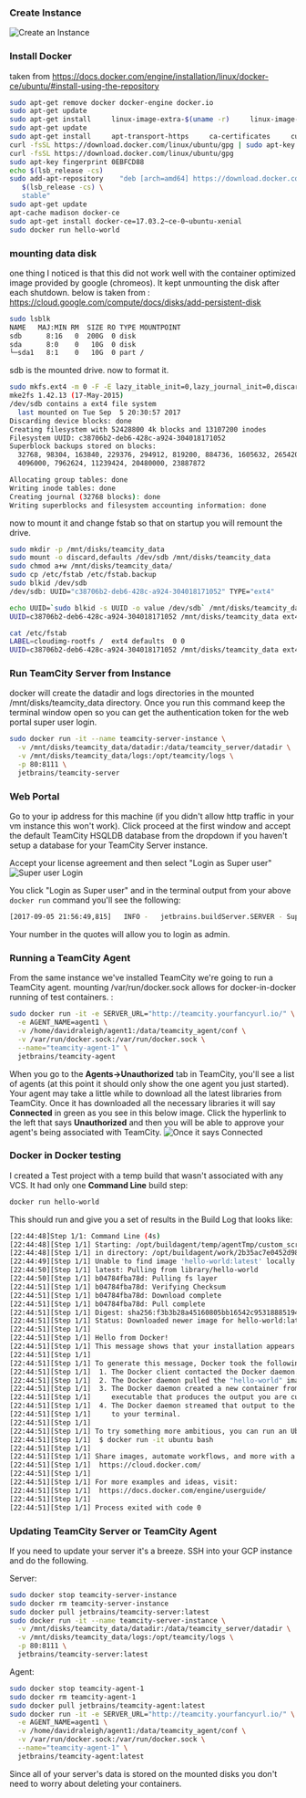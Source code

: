 
### Create Instance
![Create an Instance](https://davidraleigh.github.io/assets/teamcity-server-create/create-instance-with-disk.png)


### Install Docker
taken from https://docs.docker.com/engine/installation/linux/docker-ce/ubuntu/#install-using-the-repository
```bash
sudo apt-get remove docker docker-engine docker.io
sudo apt-get update
sudo apt-get install     linux-image-extra-$(uname -r)     linux-image-extra-virtual
sudo apt-get update
sudo apt-get install     apt-transport-https     ca-certificates     curl     software-properties-common
curl -fsSL https://download.docker.com/linux/ubuntu/gpg | sudo apt-key add -
curl -fsSL https://download.docker.com/linux/ubuntu/gpg
sudo apt-key fingerprint 0EBFCD88
echo $(lsb_release -cs)
sudo add-apt-repository    "deb [arch=amd64] https://download.docker.com/linux/ubuntu \
   $(lsb_release -cs) \
   stable"
sudo apt-get update
apt-cache madison docker-ce
sudo apt-get install docker-ce=17.03.2~ce-0~ubuntu-xenial
sudo docker run hello-world
```

### mounting data disk
one thing I noticed is that this did not work well with the container optimized image provided by google (chromeos). It kept unmounting the disk after each shutdown.
below is taken from : https://cloud.google.com/compute/docs/disks/add-persistent-disk
```bash
sudo lsblk
NAME   MAJ:MIN RM  SIZE RO TYPE MOUNTPOINT
sdb      8:16   0  200G  0 disk 
sda      8:0    0   10G  0 disk 
└─sda1   8:1    0   10G  0 part /
```
sdb is the mounted drive. now to format it.
```bash
sudo mkfs.ext4 -m 0 -F -E lazy_itable_init=0,lazy_journal_init=0,discard /dev/sdb
mke2fs 1.42.13 (17-May-2015)
/dev/sdb contains a ext4 file system
  last mounted on Tue Sep  5 20:30:57 2017
Discarding device blocks: done                            
Creating filesystem with 52428800 4k blocks and 13107200 inodes
Filesystem UUID: c38706b2-deb6-428c-a924-304018171052
Superblock backups stored on blocks: 
  32768, 98304, 163840, 229376, 294912, 819200, 884736, 1605632, 2654208, 
  4096000, 7962624, 11239424, 20480000, 23887872

Allocating group tables: done                            
Writing inode tables: done                            
Creating journal (32768 blocks): done
Writing superblocks and filesystem accounting information: done     
```

now to mount it and change fstab so that on startup you will remount the drive.
```bash
sudo mkdir -p /mnt/disks/teamcity_data
sudo mount -o discard,defaults /dev/sdb /mnt/disks/teamcity_data
sudo chmod a+w /mnt/disks/teamcity_data/
sudo cp /etc/fstab /etc/fstab.backup
sudo blkid /dev/sdb
/dev/sdb: UUID="c38706b2-deb6-428c-a924-304018171052" TYPE="ext4"

echo UUID=`sudo blkid -s UUID -o value /dev/sdb` /mnt/disks/teamcity_data ext4 discard,defaults,nofail 0 2 | sudo tee -a /etc/fstab
UUID=c38706b2-deb6-428c-a924-304018171052 /mnt/disks/teamcity_data ext4 discard,defaults,nofail 0 2

cat /etc/fstab
LABEL=cloudimg-rootfs /  ext4 defaults  0 0
UUID=c38706b2-deb6-428c-a924-304018171052 /mnt/disks/teamcity_data ext4 discard,defaults,nofail 0 2
```

### Run TeamCity Server from Instance
docker will create the datadir and logs directories in the mounted /mnt/disks/teamcity_data directory. Once you run this command keep the terminal window open so you can get the authentication token for the web portal super user login.

```bash
sudo docker run -it --name teamcity-server-instance \
  -v /mnt/disks/teamcity_data/datadir:/data/teamcity_server/datadir \
  -v /mnt/disks/teamcity_data/logs:/opt/teamcity/logs \
  -p 80:8111 \
  jetbrains/teamcity-server
```

### Web Portal
Go to your ip address for this machine (if you didn't allow http traffic in your vm instance this won't work). Click proceed at the first window and accept the default TeamCity HSQLDB database from the dropdown if you haven't setup a database for your TeamCity Server instance.

Accept your license agreement and then select "Login as Super user"
![Super user Login](https://davidraleigh.github.io/assets/teamcity-server-create/login-as-super-user.png)

You click "Login as Super user" and in the terminal output from your above `docker run` command you'll see the following:
```bash
[2017-09-05 21:56:49,815]   INFO -   jetbrains.buildServer.SERVER - Super user authentication token: "104771920120677263962". To login as Super user use an empty username and this token as a password on the login page. 
```

Your number in the quotes will allow you to login as admin.

### Running a TeamCity Agent
From the same instance we've installed TeamCity we're going to run a TeamCity agent. mounting /var/run/docker.sock allows for docker-in-docker running of test containers. :
```bash
sudo docker run -it -e SERVER_URL="http://teamcity.yourfancyurl.io/" \
  -e AGENT_NAME=agent1 \
  -v /home/davidraleigh/agent1:/data/teamcity_agent/conf \
  -v /var/run/docker.sock:/var/run/docker.sock \
  --name="teamcity-agent-1" \
  jetbrains/teamcity-agent
```

When you go to the __Agents->Unauthorized__ tab in TeamCity, you'll see a list of agents (at this point it should only show the one agent you just started). Your agent may take a little while to download all the latest libraries from TeamCity. Once it has downloaded all the necessary libraries it will say __Connected__ in green as you see in this below image. Click the hyperlink to the left that says __Unauthorized__ and then you will be able to approve your agent's being associated with TeamCity.
![Once it says Connected](https://davidraleigh.github.io/assets/teamcity-server-create/authorize-agent.png)

### Docker in Docker testing
I created a Test project with a temp build that wasn't associated with any VCS. It had only one __Command Line__ build step:
```bash
docker run hello-world
```
This should run and give you a set of results in the Build Log that looks like:
```bash
[22:44:48]Step 1/1: Command Line (4s)
[22:44:48][Step 1/1] Starting: /opt/buildagent/temp/agentTmp/custom_script7130264888871250564
[22:44:48][Step 1/1] in directory: /opt/buildagent/work/2b35ac7e0452d98f
[22:44:49][Step 1/1] Unable to find image 'hello-world:latest' locally
[22:44:50][Step 1/1] latest: Pulling from library/hello-world
[22:44:50][Step 1/1] b04784fba78d: Pulling fs layer
[22:44:51][Step 1/1] b04784fba78d: Verifying Checksum
[22:44:51][Step 1/1] b04784fba78d: Download complete
[22:44:51][Step 1/1] b04784fba78d: Pull complete
[22:44:51][Step 1/1] Digest: sha256:f3b3b28a45160805bb16542c9531888519430e9e6d6ffc09d72261b0d26ff74f
[22:44:51][Step 1/1] Status: Downloaded newer image for hello-world:latest
[22:44:51][Step 1/1] 
[22:44:51][Step 1/1] Hello from Docker!
[22:44:51][Step 1/1] This message shows that your installation appears to be working correctly.
[22:44:51][Step 1/1] 
[22:44:51][Step 1/1] To generate this message, Docker took the following steps:
[22:44:51][Step 1/1]  1. The Docker client contacted the Docker daemon.
[22:44:51][Step 1/1]  2. The Docker daemon pulled the "hello-world" image from the Docker Hub.
[22:44:51][Step 1/1]  3. The Docker daemon created a new container from that image which runs the
[22:44:51][Step 1/1]     executable that produces the output you are currently reading.
[22:44:51][Step 1/1]  4. The Docker daemon streamed that output to the Docker client, which sent it
[22:44:51][Step 1/1]     to your terminal.
[22:44:51][Step 1/1] 
[22:44:51][Step 1/1] To try something more ambitious, you can run an Ubuntu container with:
[22:44:51][Step 1/1]  $ docker run -it ubuntu bash
[22:44:51][Step 1/1] 
[22:44:51][Step 1/1] Share images, automate workflows, and more with a free Docker ID:
[22:44:51][Step 1/1]  https://cloud.docker.com/
[22:44:51][Step 1/1] 
[22:44:51][Step 1/1] For more examples and ideas, visit:
[22:44:51][Step 1/1]  https://docs.docker.com/engine/userguide/
[22:44:51][Step 1/1] 
[22:44:51][Step 1/1] Process exited with code 0
```

### Updating TeamCity Server or TeamCity Agent
If you need to update your server it's a breeze. SSH into your GCP instance and do the following.

Server:
```bash
sudo docker stop teamcity-server-instance
sudo docker rm teamcity-server-instance
sudo docker pull jetbrains/teamcity-server:latest
sudo docker run -it --name teamcity-server-instance \
  -v /mnt/disks/teamcity_data/datadir:/data/teamcity_server/datadir \
  -v /mnt/disks/teamcity_data/logs:/opt/teamcity/logs \
  -p 80:8111 \
  jetbrains/teamcity-server:latest
```

Agent:
```bash
sudo docker stop teamcity-agent-1
sudo docker rm teamcity-agent-1
sudo docker pull jetbrains/teamcity-agent:latest
sudo docker run -it -e SERVER_URL="http://teamcity.yourfancyurl.io/" \
  -e AGENT_NAME=agent1 \
  -v /home/davidraleigh/agent1:/data/teamcity_agent/conf \
  -v /var/run/docker.sock:/var/run/docker.sock \
  --name="teamcity-agent-1" \
  jetbrains/teamcity-agent:latest
```
Since all of your server's data is stored on the mounted disks you don't need to worry about deleting your containers.
